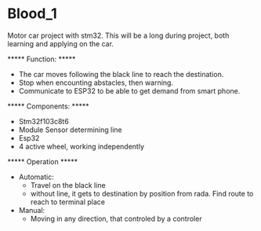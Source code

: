 # Blood_1
Motor car project with stm32. This will be a long during project, both learning and applying on the car.

***** Function: *****
- The car moves following the black line to reach the destination.
- Stop when encounting abstacles, then warning.
- Communicate to ESP32 to be able to get demand from smart phone.

***** Components: *****
- Stm32f103c8t6
- Module Sensor determining line
- Esp32
- 4 active wheel, working independently

***** Operation *****
- Automatic:
  + Travel on the black line
  + without line, it gets to destination by position from rada. Find route to reach to terminal place
- Manual:
  + Moving in any direction, that controled by a controler
